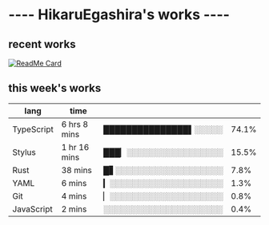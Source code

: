 # ---- HikaruEgashira's works ----

## recent works

[![ReadMe Card](https://github-readme-stats.vercel.app/api/pin/?username=twin-te&repo=twinte-front)](https://github.com/twin-te/twinte-front)

## this week's works

| lang        | time           |                       |        |
| ----------- | -------------- | --------------------- | ------ |
| TypeScript  | 6 hrs 8 mins   | ███████████████▌░░░░░ |  74.1% |
| Stylus      | 1 hr 16 mins   | ███▏░░░░░░░░░░░░░░░░░ |  15.5% |
| Rust        | 38 mins        | █▋░░░░░░░░░░░░░░░░░░░ |   7.8% |
| YAML        | 6 mins         | ▎░░░░░░░░░░░░░░░░░░░░ |   1.3% |
| Git         | 4 mins         | ▏░░░░░░░░░░░░░░░░░░░░ |   0.8% |
| JavaScript  | 2 mins         | ░░░░░░░░░░░░░░░░░░░░░ |   0.4% |
